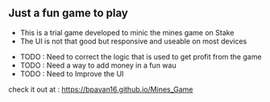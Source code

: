 ## Just a fun game to play 

- This is a trial game developed to minic the mines game on Stake
- The UI is not that good but responsive and useable on most devices
  
* TODO : Need to correct the logic that is used to get profit from the game
* TODO : Need a way to add money in a fun wau
* TODO : Need to Improve the UI


check it out at : https://bpavan16.github.io/Mines_Game
